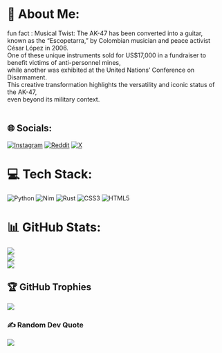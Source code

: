 # 💫 About Me:
fun fact : Musical Twist: The AK-47 has been converted into a guitar, <br>                 known as the “Escopetarra,” by Colombian musician and peace activist César López in 2006.<br>                 One of these unique instruments sold for US$17,000 in a fundraiser to benefit victims of anti-personnel mines,<br>                 while another was exhibited at the United Nations’ Conference on Disarmament. <br>                 This creative transformation highlights the versatility and iconic status of the AK-47, <br>                  even beyond its military context.<br><br>


## 🌐 Socials:
[![Instagram](https://img.shields.io/badge/Instagram-%23E4405F.svg?logo=Instagram&logoColor=white)](https://instagram.com/kiyo_venatrix) [![Reddit](https://img.shields.io/badge/Reddit-%23FF4500.svg?logo=Reddit&logoColor=white)](https://reddit.com/user/u/sleepy_gogaly) [![X](https://img.shields.io/badge/X-black.svg?logo=X&logoColor=white)](https://x.com/kiyo_rikyo) 

# 💻 Tech Stack:
![Python](https://img.shields.io/badge/python-3670A0?style=for-the-badge&logo=python&logoColor=ffdd54) ![Nim](https://img.shields.io/badge/nim-%23FFE953.svg?style=for-the-badge&logo=nim&logoColor=white) ![Rust](https://img.shields.io/badge/rust-%23000000.svg?style=for-the-badge&logo=rust&logoColor=white) ![CSS3](https://img.shields.io/badge/css3-%231572B6.svg?style=for-the-badge&logo=css3&logoColor=white) ![HTML5](https://img.shields.io/badge/html5-%23E34F26.svg?style=for-the-badge&logo=html5&logoColor=white)
# 📊 GitHub Stats:
![](https://github-readme-stats.vercel.app/api?username=notkiyo&theme=tokyonight&hide_border=false&include_all_commits=true&count_private=true)<br/>
![](https://github-readme-streak-stats.herokuapp.com/?user=notkiyo&theme=tokyonight&hide_border=false)<br/>
![](https://github-readme-stats.vercel.app/api/top-langs/?username=notkiyo&theme=tokyonight&hide_border=false&include_all_commits=true&count_private=true&layout=compact)

## 🏆 GitHub Trophies
![](https://github-profile-trophy.vercel.app/?username=notkiyo&theme=tokyonight&no-frame=false&no-bg=true&margin-w=4)

### ✍️ Random Dev Quote
![](https://quotes-github-readme.vercel.app/api?type=horizontal&theme=gruvbox)

<!-- Proudly created with GPRM ( https://gprm.itsvg.in ) -->